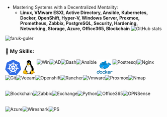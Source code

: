 - Mastering Systems with a Decentralized Mentality:
  - **Linux, VMware ESXI, Active Directory, Ansible, Kubernetes, Docker, OpenShift, Hyper-V, Windows Server, Proxmox, Prometheus, Zabbix, PostgreSQL, Security, Hardening, Networking, Storage, Azure, Office365, Blockchain**
![GitHub stats](https://github-readme-stats.vercel.app/api?username=faruk-guler&show_icons=true&theme=transparent)
<p> <img src="https://komarev.com/ghpvc/?username=faruk-guler&label=Profile%20views&color=0e75b6&style=flat" alt="faruk-guler"/>

### 🔧 My Skills:
<img align="left" alt="Kubernetes" height="50" src="https://raw.githubusercontent.com/github/explore/cebd63002168a05a6a642f309227eefeccd92950/topics/kubernetes/kubernetes.png">
<img align="left" alt="Linux" height="50" src="https://raw.githubusercontent.com/github/explore/cebd63002168a05a6a642f309227eefeccd92950/topics/linux/linux.png" />
<img align="left" alt="Win" height="50" src="https://cdn.worldvectorlogo.com/logos/windows.svg">
<img align="left" alt="AD" height="50" src="https://symbols.getvecta.com/stencil_27/4_active-directory.0d97ea0de6.svg">
<img align="left" alt="Bash" height="50" src="https://cdn.jsdelivr.net/gh/devicons/devicon/icons/bash/bash-plain.svg">
<img align="left" alt="Ansible" height="50" src="https://i.imgur.com/5rYpZHx.png">
<img align="left" alt="Docker" height="50" src="https://raw.githubusercontent.com/github/explore/cebd63002168a05a6a642f309227eefeccd92950/topics/docker/docker.png">
<img align="left" alt="Postresql" height="50" src="https://upload.wikimedia.org/wikipedia/commons/thumb/2/29/Postgresql_elephant.svg/640px-Postgresql_elephant.svg.png">
<img align="left" alt="Nginx" height="50" src="https://www.brkdgn.com/wp-content/uploads/2018/01/nginx-logo.png">
<img align="left" alt="Git" height="50" src="https://raw.githubusercontent.com/danielcranney/readme-generator/main/public/icons/skills/git-colored.svg">
<img align="left" alt="Veeam" height="50" src="https://upload.wikimedia.org/wikipedia/commons/b/be/Veeam-backup-replication-v9-logo.png">
<img align="left" alt="Openshift" height="50" src="https://upload.wikimedia.org/wikipedia/commons/thumb/3/3a/OpenShift-LogoType.svg/1122px-OpenShift-LogoType.svg.png">
<img align="left" alt="Rancher" height="50" src="https://deso.tech/wp-content/uploads/2023/03/Suse-rancher.png">
<img align="left" alt="Vmware" height="50" src="https://amplab.cs.berkeley.edu/wp-content/uploads/2015/07/logo-vmware.png">
<img align="left" alt="Proxmox" height="50" src="https://ict-berlin.de/wp-content/uploads/2024/10/proxmox-logo-stacked-color.svg">
<img align="left" alt="Nmap" height="50" src="https://nmap.org/images/sitelogo-2x.png">
<img align="left" alt="Blockchain" height="50" src="https://i.imgur.com/TrrewJS.png">
<img align="left" alt="Zabbix" height="50" src="https://post-schwarz.de/wp-content/uploads/2020/06/891729651d169fe5627ad2e67241eec9.jpeg">
<img align="left" alt="Exchange" height="50" src="https://upload.wikimedia.org/wikipedia/commons/thumb/e/ea/Microsoft_Exchange_%282019-present%29.svg/250px-Microsoft_Exchange_%282019-present%29.svg.png">
<img align="left" alt="Python" height="50" src="https://upload.wikimedia.org/wikipedia/commons/thumb/8/82/Text-x-python.svg/2048px-Text-x-python.svg.png">
<img align="left" alt="Office365" height="50" src="https://www.aegolius.nl/online-training-bestellen/wp-content/uploads/2019/08/office365.png">
<img align="left" alt="OPNSense" height="50" src="https://i.imgur.com/LgzoaOQ.jpeg">
<img align="left" alt="Azure" height="50" src="https://www.pngmart.com/files/23/Azure-Logo-PNG-Photo.png">
<img align="left" alt="Wireshark" height="50" src="https://i.imgur.com/ml2fxbW.png">
<img align="left" alt="PS" height="50" src="https://upload.wikimedia.org/wikipedia/commons/2/2f/PowerShell_5.0_icon.png">
<br />
